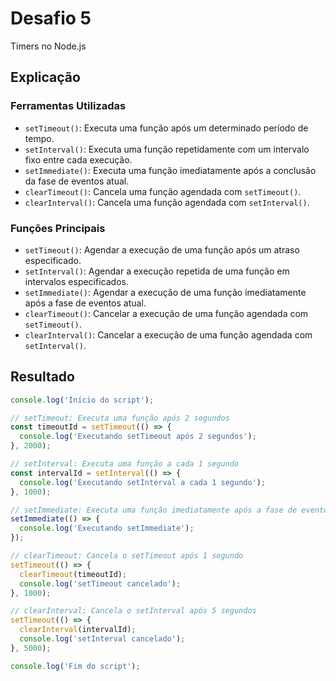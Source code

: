 # Desafio 5

Timers no Node.js

## Explicação

### Ferramentas Utilizadas

- `setTimeout()`: Executa uma função após um determinado período de tempo.
- `setInterval()`: Executa uma função repetidamente com um intervalo fixo entre cada execução.
- `setImmediate()`: Executa uma função imediatamente após a conclusão da fase de eventos atual.
- `clearTimeout()`: Cancela uma função agendada com `setTimeout()`.
- `clearInterval()`: Cancela uma função agendada com `setInterval()`.

### Funções Principais

- `setTimeout()`: Agendar a execução de uma função após um atraso especificado.
- `setInterval()`: Agendar a execução repetida de uma função em intervalos especificados.
- `setImmediate()`: Agendar a execução de uma função imediatamente após a fase de eventos atual.
- `clearTimeout()`: Cancelar a execução de uma função agendada com `setTimeout()`.
- `clearInterval()`: Cancelar a execução de uma função agendada com `setInterval()`.

## Resultado

```js
console.log('Início do script');

// setTimeout: Executa uma função após 2 segundos
const timeoutId = setTimeout(() => {
  console.log('Executando setTimeout após 2 segundos');
}, 2000);

// setInterval: Executa uma função a cada 1 segundo
const intervalId = setInterval(() => {
  console.log('Executando setInterval a cada 1 segundo');
}, 1000);

// setImmediate: Executa uma função imediatamente após a fase de eventos atual
setImmediate(() => {
  console.log('Executando setImmediate');
});

// clearTimeout: Cancela o setTimeout após 1 segundo
setTimeout(() => {
  clearTimeout(timeoutId);
  console.log('setTimeout cancelado');
}, 1000);

// clearInterval: Cancela o setInterval após 5 segundos
setTimeout(() => {
  clearInterval(intervalId);
  console.log('setInterval cancelado');
}, 5000);

console.log('Fim do script');
```